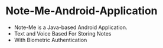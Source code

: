 # Note-Me-Android-Application


- Note-Me is a Java-based Android Application.
- Text and Voice Based For Storing Notes
- With Biometric Authentication
